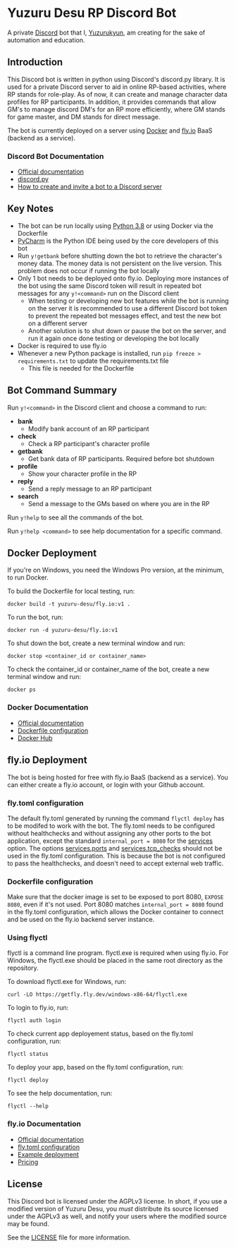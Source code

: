 # Yuzuru Desu RP Discord Bot

A private [Discord](https://discord.com/) bot that I, [Yuzurukyun](https://github.com/Yuzurukyun), am creating for the 
sake of automation and education.

## Introduction

This Discord bot is written in python using Discord's discord.py library. 
It is used for a private Discord server to aid in online RP-based activities, where RP stands for role-play. 
As of now, it can create and manage character data profiles for RP participants. 
In addition, it provides commands that allow GM's to manage discord DM's for an RP more efficiently, where GM stands for game master, and DM stands for direct message.

The bot is currently deployed on a server using [Docker](https://www.docker.com/) and [fly.io](https://fly.io/) BaaS (backend as a service).

### Discord Bot Documentation

- [Official documentation](https://discord.com/developers/docs/intro)
- [discord.py](https://discordpy.readthedocs.io/en/latest/)
- [How to create and invite a bot to a Discord server](https://discordpy.readthedocs.io/en/latest/discord.html)

## Key Notes

- The bot can be run locally using [Python 3.8](https://www.python.org/downloads/) or using Docker via the Dockerfile
- [PyCharm](https://www.jetbrains.com/pycharm/) is the Python IDE being used by the core developers of this bot
- Run `y!getbank` before shutting down the bot to retrieve the character's money data. The money data is not persistent on the live version. This problem does not occur if running the bot locally
- Only 1 bot needs to be deployed onto fly.io. Deploying more instances of the bot using the same Discord token will result in repeated bot messages for any `y!<command>` run on the Discord client
    - When testing or developing new bot features while the bot is running on the server it is recommended to use a different Discord bot token to prevent the repeated bot messages effect, and test the new bot on a different server
    - Another solution is to shut down or pause the bot on the server, and run it again once done testing or developing the bot locally
- Docker is required to use fly.io
- Whenever a new Python package is installed, run `pip freeze > requirements.txt` to update the requirements.txt file
    - This file is needed for the Dockerfile

## Bot Command Summary

Run `y!<command>` in the Discord client and choose a command to run:

-  **bank**
    - Modify bank account of an RP participant
-  **check**
    - Check a RP participant's character profile
-  **getbank**
    - Get bank data of RP participants. Required before bot shutdown
-  **profile**
    - Show your character profile in the RP
-  **reply**  
    - Send a reply message to an RP participant
-  **search** 
    - Send a message to the GMs based on where you are in the RP

Run `y!help` to see all the commands of the bot.

Run `y!help <command>` to see help documentation for a specific command.

## Docker Deployment

If you're on Windows, you need the Windows Pro version, at the minimum, to run Docker.

To build the Dockerfile for local testing, run:

```docker build -t yuzuru-desu/fly.io:v1 .```

To run the bot, run:

```docker run -d yuzuru-desu/fly.io:v1```

To shut down the bot, create a new terminal window and run:

```docker stop <container_id or container_name>```

To check the container_id or container_name of the bot, create a new terminal window and run:

```docker ps```

### Docker Documentation

- [Official documentation](https://docs.docker.com/)
- [Dockerfile configuration](https://docs.docker.com/engine/reference/builder/)
- [Docker Hub](https://hub.docker.com/)

## fly.io Deployment

The bot is being hosted for free with fly.io BaaS (backend as a service). 
You can either create a fly.io account, or login with your Github account.

### fly.toml configuration

The default fly.toml generated by running the command `flyctl deploy` has to be modifed to work with the bot.
The fly.toml needs to be configured without healthchecks and without assigning any other ports to the bot application, except the standard `internal_port = 8080` for the [services](https://fly.io/docs/configuration/#the-services-section) option.
The options [services.ports](https://fly.io/docs/configuration/#services-ports) and [services.tcp_checks](https://fly.io/docs/configuration/#services-tcp_checks) should not be used in the fly.toml configuration.
This is because the bot is not configured to pass the healthchecks, and doesn't need to accept external web traffic.

### Dockerfile configuration

Make sure that the docker image is set to be exposed to port 8080, `EXPOSE 8080`, even if it's not used.
Port 8080 matches `internal_port = 8080` found in the fly.toml configuration, which allows the Docker container to connect and be used on the fly.io backend server instance.

### Using flyctl

flyctl is a command line program.
flyctl.exe is required when using fly.io. 
For Windows, the flyctl.exe should be placed in the same root directory as the repository.

To download flyctl.exe for Windows, run:

```curl -LO https://getfly.fly.dev/windows-x86-64/flyctl.exe```

To login to fly.io, run:

```flyctl auth login```

To check current app deployement status, based on the fly.toml configuration, run:

```flyctl status```

To deploy your app, based on the fly.toml configuration, run:

```flyctl deploy```

To see the help documentation, run:

```flyctl --help```

### fly.io Documentation

- [Official documentation](https://fly.io/docs/)
- [fly.toml configuration](https://fly.io/docs/configuration/)
- [Example deployment](https://fly.io/docs/speedrun/)
- [Pricing](https://fly.io/docs/pricing/)

## License

This Discord bot is licensed under the AGPLv3 license. 
In short, if you use a modified version of Yuzuru Desu, you *must* distribute its source licensed under the AGPLv3 as well, and notify your users where the modified source may be found.

See the [LICENSE](LICENSE.md) file for more information.
